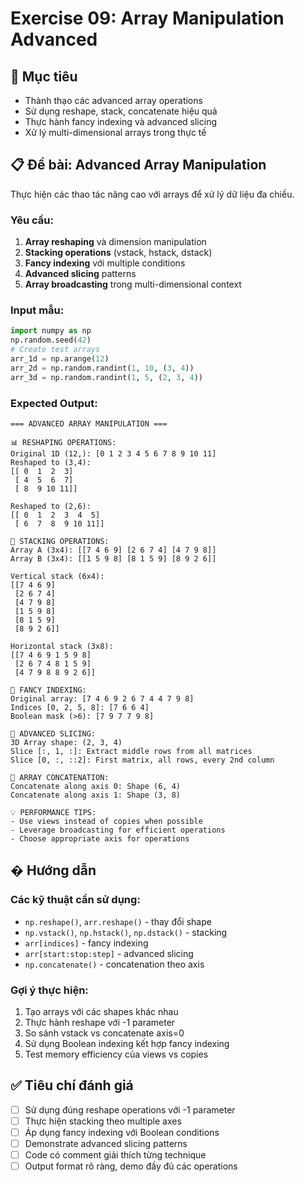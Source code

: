 # Exercise 09: Array Manipulation Advanced

## 🎯 Mục tiêu

- Thành thạo các advanced array operations
- Sử dụng reshape, stack, concatenate hiệu quả
- Thực hành fancy indexing và advanced slicing
- Xử lý multi-dimensional arrays trong thực tế

## 📋 Đề bài: Advanced Array Manipulation

Thực hiện các thao tác nâng cao với arrays để xử lý dữ liệu đa chiều.

### Yêu cầu:

1. **Array reshaping** và dimension manipulation
2. **Stacking operations** (vstack, hstack, dstack)
3. **Fancy indexing** với multiple conditions
4. **Advanced slicing** patterns
5. **Array broadcasting** trong multi-dimensional context

### Input mẫu:

```python
import numpy as np
np.random.seed(42)
# Create test arrays
arr_1d = np.arange(12)
arr_2d = np.random.randint(1, 10, (3, 4))
arr_3d = np.random.randint(1, 5, (2, 3, 4))
```

### Expected Output:

```
=== ADVANCED ARRAY MANIPULATION ===

📊 RESHAPING OPERATIONS:
Original 1D (12,): [0 1 2 3 4 5 6 7 8 9 10 11]
Reshaped to (3,4):
[[ 0  1  2  3]
 [ 4  5  6  7]
 [ 8  9 10 11]]

Reshaped to (2,6):
[[ 0  1  2  3  4  5]
 [ 6  7  8  9 10 11]]

🔗 STACKING OPERATIONS:
Array A (3x4): [[7 4 6 9] [2 6 7 4] [4 7 9 8]]
Array B (3x4): [[1 5 9 8] [8 1 5 9] [8 9 2 6]]

Vertical stack (6x4):
[[7 4 6 9]
 [2 6 7 4]
 [4 7 9 8]
 [1 5 9 8]
 [8 1 5 9]
 [8 9 2 6]]

Horizontal stack (3x8):
[[7 4 6 9 1 5 9 8]
 [2 6 7 4 8 1 5 9]
 [4 7 9 8 8 9 2 6]]

🎯 FANCY INDEXING:
Original array: [7 4 6 9 2 6 7 4 4 7 9 8]
Indices [0, 2, 5, 8]: [7 6 6 4]
Boolean mask (>6): [7 9 7 7 9 8]

📐 ADVANCED SLICING:
3D Array shape: (2, 3, 4)
Slice [:, 1, :]: Extract middle rows from all matrices
Slice [0, :, ::2]: First matrix, all rows, every 2nd column

🔄 ARRAY CONCATENATION:
Concatenate along axis 0: Shape (6, 4)
Concatenate along axis 1: Shape (3, 8)

💡 PERFORMANCE TIPS:
- Use views instead of copies when possible
- Leverage broadcasting for efficient operations
- Choose appropriate axis for operations
```

## � Hướng dẫn

### Các kỹ thuật cần sử dụng:

- `np.reshape()`, `arr.reshape()` - thay đổi shape
- `np.vstack()`, `np.hstack()`, `np.dstack()` - stacking
- `arr[indices]` - fancy indexing
- `arr[start:stop:step]` - advanced slicing
- `np.concatenate()` - concatenation theo axis

### Gợi ý thực hiện:

1. Tạo arrays với các shapes khác nhau
2. Thực hành reshape với -1 parameter
3. So sánh vstack vs concatenate axis=0
4. Sử dụng Boolean indexing kết hợp fancy indexing
5. Test memory efficiency của views vs copies

## ✅ Tiêu chí đánh giá

- [ ] Sử dụng đúng reshape operations với -1 parameter
- [ ] Thực hiện stacking theo multiple axes
- [ ] Áp dụng fancy indexing với Boolean conditions
- [ ] Demonstrate advanced slicing patterns
- [ ] Code có comment giải thích từng technique
- [ ] Output format rõ ràng, demo đầy đủ các operations
